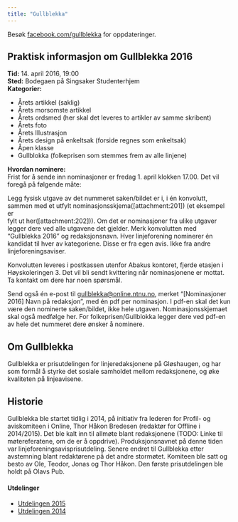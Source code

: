 ```yaml
---
title: "Gullblekka"
---
```


Besøk [facebook.com/gullblekka](https://www.facebook.com/gullblekka/) for oppdateringer.

## Praktisk informasjon om Gullblekka 2016

**Tid:**  14. april 2016, 19:00  
**Sted:** Bodegaen på Singsaker Studenterhjem  
**Kategorier:**  
- Årets artikkel (saklig)  
- Årets morsomste artikkel  
- Årets ordsmed (her skal det leveres to artikler av samme skribent)  
- Årets foto  
- Årets Illustrasjon  
- Årets design på enkeltsak (forside regnes som enkeltsak)  
- Åpen klasse  
- Gullblokka (folkeprisen som stemmes frem av alle linjene)  

**Hvordan nominere:**  
Frist for å sende inn nominasjoner er fredag 1. april klokken 17.00. Det vil foregå på følgende måte:

Legg fysisk utgave av det nummeret saken/bildet er i, i én konvolutt, sammen med et utfylt nominasjonsskjema([attachment:201]) (et eksempel er  
fylt ut her([attachment:202])). Om det er nominasjoner fra ulike utgaver legger dere ved alle utgavene det gjelder. Merk konvolutten med “Gullblekka 2016” og redaksjonsnavn. Hver linjeforening nominerer én kandidat til hver av kategoriene. Disse er fra egen avis. Ikke fra andre linjeforeningsaviser.

Konvolutten leveres i postkassen utenfor Abakus kontoret, fjerde etasjen i Høyskoleringen 3. Det vil bli sendt kvittering når nominasjonene er mottat. Ta kontakt om dere har noen spørsmål.

Send også én e-post til gullblekka@online.ntnu.no, merket “[Nominasjoner 2016] Navn på redaksjon”, med én pdf per nominasjon. I pdf-en skal det kun være den nominerte saken/bildet, ikke hele utgaven. Nominasjonsskjemaet skal også medfølge her. For folkeprisen/Gullblokka legger dere ved pdf-en av hele det nummeret dere ønsker å nominere.

## Om Gullblekka

Gullblekka er prisutdelingen for linjeredaksjonene på Gløshaugen, og har som formål å styrke det sosiale samholdet mellom redaksjonene, og øke kvaliteten på linjeavisene.

## Historie
Gullblekka ble startet tidlig i 2014, på initiativ fra lederen for Profil- og aviskomiteen i Online, Thor Håkon Bredesen (redaktør for Offline i 2014/2015). Det ble kalt inn til allmøte blant redaksjonene (TODO: Linke til møtereferatene, om de er å oppdrive). Produksjonsnavnet på denne tiden var linjeforeningsavisprisutdeling. Senere endret til Gullblekka etter avstemning blant redaktørene på det andre stormøtet. Komiteen ble satt og besto av Ole, Teodor, Jonas og Thor Håkon. Den første prisutdelingen ble holdt på Olavs Pub.

#### Utdelinger
- [Utdelingen 2015](/gullblekka/utdelingen_2015/)
- [Utdelingen 2014](/gullblekka/utdelingen_2014/)